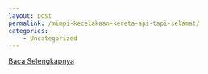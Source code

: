 ```yaml
---
layout: post
permalink: /mimpi-kecelakaan-kereta-api-tapi-selamat/
categories:
    - Uncategorized
---
```


[Baca Selengkapnya](/03)